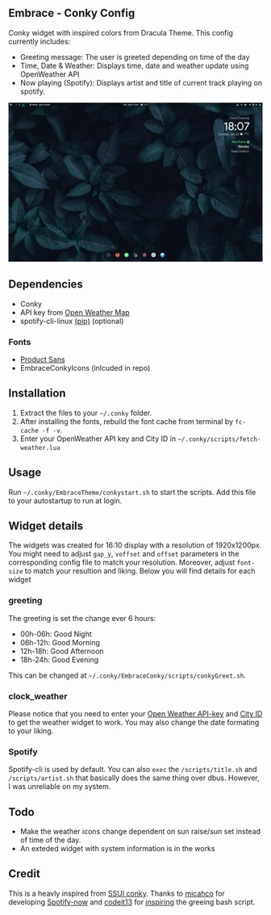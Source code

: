 ## Embrace - Conky Config

Conky widget with inspired colors from Dracula Theme.
This config currently includes:

- Greeting message: The user is greeted depending on time of the day
- Time, Date & Weather: Displays time, date and weather update using OpenWeather API
- Now playing (Spotify): Displays artist and title of current track playing on spotify.

![](https://github.com/mindctrlSE/EmbraceConky/blob/main/Screenshot.png)

## Dependencies

- Conky
- API key from [Open Weather Map](https://openweathermap.org/api)
- spotify-cli-linux [(pip)](https://pypi.org/project/spotify-cli-linux/) (optional)

### Fonts

- [Product Sans](https://search.brave.com/search?q=product+sans)
- EmbraceConkyIcons (inlcuded in repo)

## Installation

1.  Extract the files to your `~/.conky` folder.
2.  After installing the fonts, rebuild the font cache from terminal by `fc-cache -f -v`.
3.  Enter your OpenWeather API key and City ID in `~/.conky/scripts/fetch-weather.lua`

## Usage

Run `~/.conky/EmbraceTheme/conkystart.sh` to start the scripts. Add this file to your autostartup to run at login.

## Widget details

The widgets was created for 16:10 display with a resolution of 1920x1200px. You might need to adjust `gap_y`, `voffset` and `offset` parameters in the corresponding config file to match your resolution. Moreover, adjust `font-size` to match your resultion and liking. Below you will find details for each widget

### greeting

The greeting is set the change ever 6 hours:

- 00h-06h: Good Night
- 06h-12h: Good Morning
- 12h-18h: Good Afternoon
- 18h-24h: Good Evening

This can be changed at `~/.conky/EmbraceConky/scripts/conkyGreet.sh`.

### clock_weather 

Please notice that you need to enter your [Open Weather API-key](https://openweathermap.org/api) and [City ID](https://openweathermap.org/find) to get the weather widget to work. You may also change the date formating to your liking. 

### Spotify

Spotify-cli is used by default. You can also `exec` the `/scripts/title.sh` and `/scripts/artist.sh` that basically does the same thing over dbus. However, I was unreliable on my system. 

## Todo

- Make the weather icons change dependent on sun raise/sun set instead of time of the day.
- An exteded widget with system information is in the works

## Credit

This is a heavly inspired from [SSUI conky](https://github.com/sstojkovic/ssui-conky). Thanks to [micahco](https://github.com/micahco) for developing [Spotify-now](https://github.com/micahco/spotify-now) and [codeit13](https://gist.github.com/codeit13) for [inspiring](https://gist.github.com/codeit13/7284e03cd01d2c13e91f88052ed6cee7#file-greet-sh) the greeing bash script.
